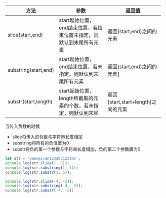 | 方法                 | 参数                                                         | 返回值                             |
| -------------------- | ------------------------------------------------------------ | ---------------------------------- |
| slice(start,end)     | start起始位置，end结束位置，若结束位置未指定，则默认到末尾所有元素 | 返回[start,end)之间的元素          |
| substring(start,end) | start起始位置，end结束位置，若未指定，则默认到末尾所有元素   | 返回[start,end)之间的元素]         |
| substr(start,length) | start起始位置，length所截取的元素的个数，若未指定，则默认到末尾 | 返回[start,start+length]之间的元素 |

当传入负数的时候

- slice将传入的负数与字符串长度相加
- substring将所有的负值置为0
- substr将负的第一个参数与字符串长度相加，负的第二个参数置为0

```javascript
let str = 'yaoweican123abc123abc';
console.log(str.slice(1, 5));
console.log(str.substring(1, 5));
console.log(str.substr(1, 5));

console.log(str.slice(-4, -2));
console.log(str.substring(-4, -2));
console.log(str.substr(-4, -2))
```

